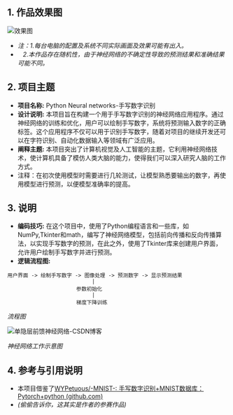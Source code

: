 ## 1. 作品效果图

![效果图](https://p.sda1.dev/13/d828a0c0b4cad1a0d942b82612b47869/QQ截图20231010234218.png)

- *注：1.每台电脑的配置及系统不同实际画面及效果可能有出入。*
-    *2.本作品存在随机性，由于神经网络的不确定性导致的预测结果和准确结果可能不同。*

## 2. 项目主题

- **项目名称:** Python Neural networks-手写数字识别
- **设计说明:** 本项目旨在构建一个用于手写数字识别的神经网络应用程序。通过神经网络的训练和优化，用户可以绘制手写数字，系统将预测输入数字的正确标签。这个应用程序不仅可以用于识别手写数字，随着对项目的继续开发还可以在字符识别、自动化数据输入等领域有广泛应用。
- **阐释主题:** 本项目突出了计算机视觉及人工智能的主题，它利用神经网络技术，使计算机具备了模仿人类大脑的能力，使得我们可以深入研究人脑的工作方式。
- 注释：在初次使用模型时需要进行几轮测试，让模型熟悉要输出的数字，再使用模型进行预测，以便模型准确率的提高。

## 3. 说明

- **编码技巧:** 在这个项目中，使用了Python编程语言和一些库，如NumPy,Tkinter和math，编写了神经网络模型，包括前向传播和反向传播算法，以实现手写数字的预测，在此之外，使用了Tkinter库来创建用户界面，允许用户绘制手写数字并进行预测。
- **逻辑流程图:** 

```
用户界面 -> 绘制手写数字 -> 图像处理 -> 预测数字 -> 显示预测结果
                           |
                      参数初始化
                           |
                      梯度下降训练
```

*流程图*

![单隐层前馈神经网络-CSDN博客](https://p.sda1.dev/13/26b4a0c4c67ee0e09d59ddb611e1d0e4/20181104123318478.png)

*神经网络工作示意图*

## 4. 参考与引用说明

- 本项目借鉴了[WYPetuous/-MNIST-: 手写数字识别+MNIST数据库：Pytorch+python (github.com)](https://github.com/WYPetuous/-MNIST-)
- *(偷偷告诉你，这其实是作者的参赛作品)*
